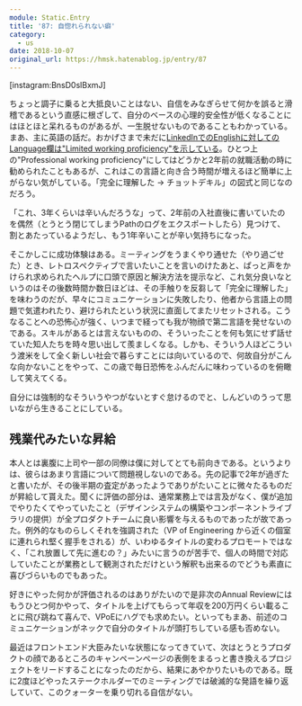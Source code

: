 ```yaml
---
module: Static.Entry
title: '87: 自惚れられない癖'
category:
  - us
date: 2018-10-07
original_url: https://hmsk.hatenablog.jp/entry/87
---
```


[instagram:BnsD0slBxmJ]

ちょっと調子に乗ると大抵良いことはない、自信をみなぎらせて何かを誤ると滑稽であるという直感に根ざして、自分のベースの心理的安全性が低くなることにはほとほと呆れるものがあるが、一生脱せないものであることもわかっている。まあ、主に英語の話だ。おかげさまで未だに[LinkedInでのEnglishに対してのLanguage欄は"Limited working proficiency"を示している](https://www.linkedin.com/in/khmsk)。ひとつ上の"Professional working proficiency"にしてはどうかと2年前の就職活動の時に勧められたこともあるが、これはこの言語と向き合う時間が増えるほど簡単に上がらない気がしている。「完全に理解した -> チョットデキル」の図式と同じなのだろう。

「これ、3年くらいは辛いんだろうな」って、2年前の入社直後に書いていたのを偶然（とうとう閉じてしまうPathのログをエクスポートしたら）見つけて、割とあたっているようだし、もう1年辛いことが辛い気持ちになった。

そこかしこに成功体験はある。ミーティングをうまくやり通せた（やり過ごせた）とき、レトロスペクティブで言いたいことを言いのけたあと、ぱっと声をかけられ求められたヘルプに口頭で原因と解決方法を提示など、これ気分良いなというのはその後数時間か数日ほどは、その手触りを反芻して「完全に理解した」を味わうのだが、早々にコミュニケーションに失敗したり、他者から言語上の問題で気遣われたり、避けられたという状況に直面してまたリセットされる。こうなることへの恐怖心が強く、いつまで経っても我が物顔で第二言語を発せないのである。スキルがあるとは言えないものの、そういったことを何も気にせず話せていた知人たちを時々思い出して羨ましくなる。しかも、そういう人ほどこういう渡米をして全く新しい社会で暮らすことには向いているので、何故自分がこんな向かないことをやって、この歳で毎日恐怖をふんだんに味わっているのを俯瞰して笑えてくる。

自分には強制的なそういうやつがないとすぐ怠けるのでと、しんどいのうって思いながら生きることにしている。

## 残業代みたいな昇給

本人とは裏腹に上司や一部の同僚は僕に対してとても前向きである。というよりは、彼らはあまり言語について問題視しないのである。先の記事で2年が過ぎたと書いたが、その後半期の査定があったようでありがたいことに微々たるものだが昇給して貰えた。聞くに評価の部分は、通常業務上では言及がなく、僕が追加でやりたくてやっていたこと（デザインシステムの構築やコンポーネントライブラリの提供）が全プロダクトチームに良い影響を与えるものであったが故であった。例外的なものらしくそれを強調された（VP of Engineering から近くの個室に連れられ堅く握手をされる）が、いわゆるタイトルの変わるプロモートではなく、「これ放置して先に進むの？」みたいに言うのが苦手で、個人の時間で対応していたことが業務として観測されただけという解釈も出来るのでどうも素直に喜びづらいものでもあった。

好きにやった何かが評価されるのはありがたいので是非次のAnnual Reviewにはもうひとつ何かやって、タイトルを上げてもらって年収を200万円くらい載ることに飛び跳ねて喜んで、VPoEにハグでも求めたい。といってもまあ、前述のコミュニケーションがネックで自分のタイトルが頭打ちしている感も否めない。

最近はフロントエンド大臣みたいな状態になってきていて、次はとうとうプロダクトの顔であるところのキャンペーンページの表側をまるっと書き換えるプロジェクトをリードすることになったのだから、結果にあやかりたいものである。既に2度ほどやったステークホルダーでのミーティングでは破滅的な発語を繰り返していて、このクォーターを乗り切れる自信がない。
